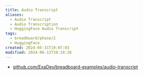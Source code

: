 ```yaml
---
title: Audio Transcript
aliases:
  - Audio Transcript
  - Audio Transcription
  - HuggingFace Audio Transcript
tags:
  - breadboard/phase/2
  - HuggingFace
created: 2024-05-31T19:07:03
modified: 2024-06-12T10:34:26
---
```


- [github.com/ExaDev/breadboard-examples/audio-transcript](https://github.com/ExaDev/breadboard-examples/blob/main/src/examples/audio-transcript)
